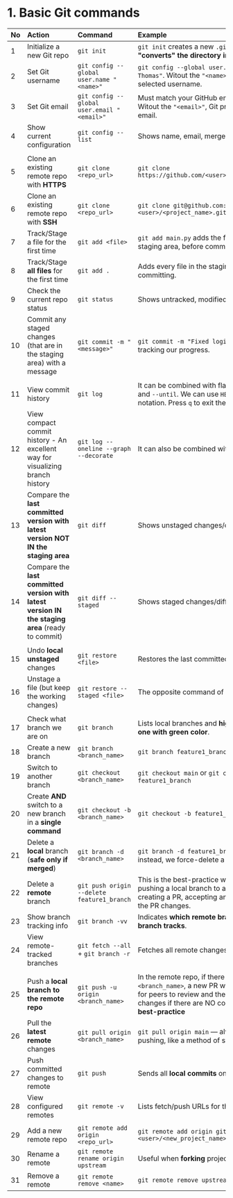# 1. Basic Git commands

| No | Action | Command | Example |
| :---- | :---- | :---- | :---- |
| 1  | Initialize a new Git repo | `git init` | `git init` creates a new `.git/` folder and **"converts" the directory into a Git repo**. |
| 2  | Set Git username | `git config --global user.name "<name>"` | `git config --global user.name "Thomas Thomas"`. Witout the `"<name>"`, Git prints the selected username. |
| 3  | Set Git email | `git config --global user.email "<email>"` | Must match your GitHub email for proper linking. Witout the `"<email>"`, Git prints the selected email. |
| 4  | Show current configuration | `git config --list` | Shows name, email, merge editor, etc. |
| | | | |
| 5  | Clone an existing remote repo with **HTTPS** | `git clone <repo_url>` | `git clone https://github.com/<user>/<project_name>.git)` |
| 6  | Clone an existing remote repo with **SSH** | `git clone <repo_url>` | `git clone git@github.com:<user>/<project_name>.git` |
| 7  | Track/Stage a file for the first time | `git add <file>` | `git add main.py` adds the file `main.py` in the staging area, before committing. |
| 8  | Track/Stage **all files** for the first time | `git add .` | Adds every file in the staging area, before committing. |
| 9  | Check the current repo status | `git status` | Shows untracked, modified, and staged files. |
| 10 | Commit any staged changes (that are in the staging area) with a message | `git commit -m "<message>"` | `git commit -m "Fixed login bug"` is useful for tracking our progress. |
| | | | |
| 11 | View commit history | `git log` | It can be combined with flags like `-3`, `--since` and `--until`. We can use `HEAD` and `HEAD~1` notation. Press `q` to exit the history view. |
| 12 | View compact commit history - An excellent way for visualizing branch history | `git log --oneline --graph --decorate` | It can also be combined with flags like `-5`. |
| 13 | Compare the **last committed version with latest version NOT IN the staging area** | `git diff` | Shows unstaged changes/differences. |
| 14 | Compare the **last committed version with latest version IN the staging area** (ready to commit) | `git diff --staged` | Shows staged changes/differences. |
| | | | |
| 15 | Undo **local unstaged** changes | `git restore <file>` | Restores the last committed version of a file. |
| 16 | Unstage a file (but keep the working changes) | `git restore --staged <file>` | The opposite command of `git add`. |
| | | | |
| 17 | Check what branch we are on | `git branch` | Lists local branches and **highlights the current one with green color**. |
| 18 | Create a new branch  | `git branch <branch_name>` | `git branch feature1_branch` |
| 19 | Switch to another branch | `git checkout <branch_name>` | `git checkout main` or `git checkout feature1_branch` |
| 20 | Create **AND** switch to a new branch in a **single command** | `git checkout -b <branch_name>` | `git checkout -b feature1_branch` |
| 21 | Delete a **local** branch (**safe only if merged**) | `git branch -d <branch_name>` | `git branch -d feature1_branch`. If `-D` is used instead, we force-delete a local branch. |
| 22 | Delete a **remote** branch | `git push origin --delete feature1_branch` | This is the best-practice workflow, after: pushing a local branch to a remote repo, creating a PR, accepting and manually merging the PR changes. |
| 23 | Show branch tracking info | `git branch -vv` | Indicates **which remote branch each local branch tracks**. |
| 24 | View remote-tracked branches | `git fetch --all` + `git branch -r` | Fetches all remote changes for viewing. |
| | | | |
| 25 | Push a **local branch to the remote repo**  | `git push -u origin <branch_name>` | In the remote repo, if there is NO branch named `<branch_name>`, a new PR will be created in order for peers to review and then manually merge the changes if there are NO conflicts - This is the **best-practice** |
| 26 | Pull the **latest remote** changes | `git pull origin <branch_name>` | `git pull origin main` — always do before pushing, like a method of syncing |
| 27 | Push committed changes to remote  | `git push`  | Sends all **local commits** on current branch. |
| 28 | View configured remotes | `git remote -v` | Lists fetch/push URLs for the repo. |
| | | | |
| 29 | Add a new remote repo | `git remote add origin <repo_url>` | `git remote add origin git@github.com:<user>/<new_project_name>.git` |
| 30 | Rename a remote | `git remote rename origin upstream` | Useful when **forking** projects. |
| 31 | Remove a remote | `git remote remove <name>` | `git remote remove upstream` |
